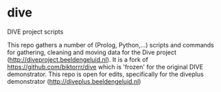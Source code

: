 # dive
DIVE project scripts 

This repo gathers a number of (Prolog, Python,...) scripts and commands for gathering, cleaning and moving data for the Dive project (http://diveproject.beeldengeluid.nl). It is a fork of https://github.com/biktorrr/dive which is 'frozen' for the original DIVE demonstrator. This repo is open for edits, specifically for the diveplus demonstrator (http://diveplus.beeldengeluid.nl)
